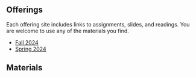 <link rel="stylesheet" href="sp17/theme/css/main.css" />
<link rel="icon" type="image/x-icon" href="/favicon.ico">

Offerings
----

Each offering site includes links to assignments, slides, and readings.
You are welcome to use any of the materials you find.

-  [Fall 2024](./fa24)
-  [Spring 2024](https://jegeronimo.github.io/dss-data-198/)

Materials
---
